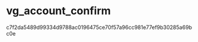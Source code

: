 vg_account_confirm
==================
c7f2da5489d99334d9788ac0196475ce70f57a96cc981e77ef9b30285a69bc0e
